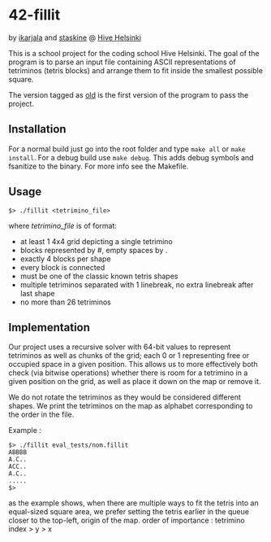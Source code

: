 # 42-fillit
by [ikarjala](https://github.com/ickarjala) and [staskine](https://github.com/staskine) @ [Hive Helsinki](https://www.hive.fi/en/)

This is a school project for the coding school Hive Helsinki.
The goal of the program is to parse an input file containing ASCII representations of tetriminos (tetris blocks)
and arrange them to fit inside the smallest possible square.

The version tagged as [old](https://github.com/ickarjala/42-fillit/tree/old) is the first version of the program to pass the project.

## Installation
For a normal build just go into the root folder and type
``make all`` or ``make install``.
For a debug build use ``make debug``. This adds debug symbols and fsanitize to the binary.
For more info see the Makefile.

## Usage
```
$> ./fillit <tetrimino_file>
```
where *tetrimino_file* is of format:
* at least 1 4x4 grid depicting a single tetrimino
* blocks represented by \#, empty spaces by \.
* exactly 4 blocks per shape
* every block is connected
* must be one of the classic known tetris shapes
* multiple tetriminos separated with 1 linebreak, no extra linebreak after last shape
* no more than 26 tetriminos

## Implementation
Our project uses a recursive solver with 64-bit values to represent tetriminos as well as chunks of the grid;
each 0 or 1 representing free or occupied space in a given position.
This allows us to more effectively both check (via bitwise operations) whether there is room for a tetrimino in a given position on the grid,
as well as place it down on the map or remove it.

We do not rotate the tetriminos as they would be considered different shapes.
We print the tetriminos on the map as alphabet corresponding to the order in the file.

Example :
```
$> ./fillit eval_tests/nom.fillit
ABBBB
A.C..
ACC..
A.C..
.....
$>
```
as the example shows, when there are multiple ways to fit the tetris into an equal-sized square area,
we prefer setting the tetris earlier in the queue closer to the top-left, origin of the map.
order of importance : tetrimino index > y > x
